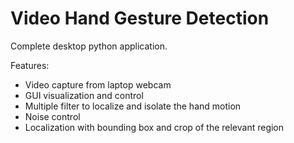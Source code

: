 # Video Hand Gesture Detection

Complete desktop python application.

Features:
- Video capture from laptop webcam
- GUI visualization and control
- Multiple filter to localize and isolate the hand motion
- Noise control
- Localization with bounding box and crop of the relevant region
